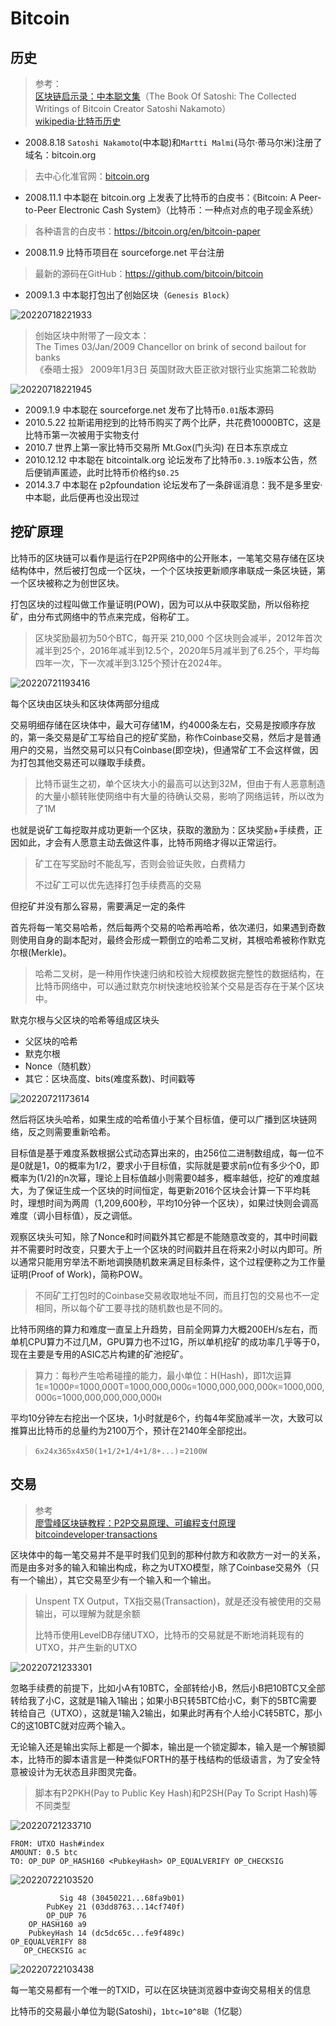 # Bitcoin

## 历史

> 参考：  
> [区块链启示录：中本聪文集](https://book.douban.com/subject/30338899/)（The Book Of Satoshi: The Collected Writings of Bitcoin Creator Satoshi Nakamoto）  
> [wikipedia·比特币历史](https://zh.wikipedia.org/wiki/%E6%AF%94%E7%89%B9%E5%B9%A3%E6%AD%B7%E5%8F%B2)

- 2008.8.18 `Satoshi Nakamoto`(中本聪)和`Martti Malmi`(马尔·蒂马尔米)注册了域名：bitcoin.org

> 去中心化准官网：[bitcoin.org](https://bitcoin.org/zh_CN/)

- 2008.11.1 中本聪在 bitcoin.org 上发表了比特币的白皮书：《Bitcoin: A Peer-to-Peer Electronic Cash System》（比特币：一种点对点的电子现金系统）

> 各种语言的白皮书：<https://bitcoin.org/en/bitcoin-paper>

- 2008.11.9 比特币项目在 sourceforge.net 平台注册

> 最新的源码在GitHub：<https://github.com/bitcoin/bitcoin>

- 2009.1.3 中本聪打包出了创始区块（`Genesis Block`）

![20220718221933](http://image.zuoright.com/20220718221933.png)

> 创始区块中附带了一段文本：  
> The Times 03/Jan/2009 Chancellor on brink of second bailout for banks  
> 《泰晤士报》 2009年1月3日 英国财政大臣正欲对银行业实施第二轮救助

![20220718221945](http://image.zuoright.com/20220718221945.png)

- 2009.1.9 中本聪在 sourceforge.net 发布了比特币`0.01`版本源码
- 2010.5.22 拉斯诺用挖到的比特币购买了两个比萨，共花费10000BTC，这是比特币第一次被用于实物支付
- 2010.7 世界上第一家比特币交易所 Mt.Gox(门头沟) 在日本东京成立
- 2010.12.12 中本聪在 bitcointalk.org 论坛发布了比特币`0.3.19`版本公告，然后便销声匿迹，此时比特币价格约`$0.25`
- 2014.3.7 中本聪在 p2pfoundation 论坛发布了一条辟谣消息：我不是多里安·中本聪，此后便再也没出现过

## 挖矿原理

比特币的区块链可以看作是运行在P2P网络中的公开账本，一笔笔交易存储在区块结构体中，然后被打包成一个区块，一个个区块按更新顺序串联成一条区块链，第一个区块被称之为创世区块。

打包区块的过程叫做工作量证明(POW)，因为可以从中获取奖励，所以俗称挖矿，由分布式网络中的节点来完成，俗称矿工。

> 区块奖励最初为50个BTC，每开采 210,000 个区块则会减半，2012年首次减半到25个，2016年减半到12.5个，2020年5月减半到了6.25个，平均每四年一次，下一次减半到3.125个预计在2024年。

![20220721193416](http://image.zuoright.com/20220721193416.png)

每个区块由区块头和区块体两部分组成

交易明细存储在区块体中，最大可存储1M，约4000条左右，交易是按顺序存放的，第一条交易是矿工写给自己的挖矿奖励，称作Coinbase交易，然后才是普通用户的交易，当然交易可以只有Coinbase(即空块)，但通常矿工不会这样做，因为打包其他交易还可以赚取手续费。

> 比特币诞生之初，单个区块大小的最高可以达到32M，但由于有人恶意制造的大量小额转账使网络中有大量的待确认交易，影响了网络运转，所以改为了1M

也就是说矿工每挖取并成功更新一个区块，获取的激励为：区块奖励+手续费，正因如此，才会有人愿意主动去做这件事，比特币网络才得以正常运行。

> 矿工在写奖励时不能乱写，否则会验证失败，白费精力
>
> 不过矿工可以优先选择打包手续费高的交易

但挖矿并没有那么容易，需要满足一定的条件

首先将每一笔交易哈希，然后每两个交易的哈希再哈希，依次递归，如果遇到奇数则使用自身的副本配对，最终会形成一颗倒立的哈希二叉树，其根哈希被称作默克尔根(Merkle)。

> 哈希二叉树，是一种用作快速归纳和校验大规模数据完整性的数据结构，在比特币网络中，可以通过默克尔树快速地校验某个交易是否存在于某个区块中。

默克尔根与父区块的哈希等组成区块头

- 父区块的哈希
- 默克尔根
- Nonce（随机数）
- 其它：区块高度、bits(难度系数)、时间戳等

![20220721173614](http://image.zuoright.com/20220721173614.png)

然后将区块头哈希，如果生成的哈希值小于某个目标值，便可以广播到区块链网络，反之则需要重新哈希。

目标值是基于难度系数根据公式动态算出来的，由256位二进制数组成，每一位不是0就是1，0的概率为1/2，要求小于目标值，实际就是要求前n位有多少个0，即概率为(1/2)的n次幂，理论上目标值越小则需要0越多，概率越低，挖矿的难度越大，为了保证生成一个区块的时间恒定，每更新2016个区块会计算一下平均耗时，理想时间为两周（1,209,600秒，平均10分钟一个区块），如果过快则会调高难度（调小目标值），反之调低。

观察区块头可知，除了Nonce和时间戳外其它都是不能随意改变的，其中时间戳并不需要时时改变，只要大于上一个区块的时间戳并且在将来2小时以内即可。所以通常只能用穷举法不断地调换随机数来满足目标条件，这个过程便称之为工作量证明(Proof of Work)，简称POW。

> 不同矿工打包时的Coinbase交易收取地址不同，而且打包的交易也不一定相同，所以每个矿工要寻找的随机数也是不同的。

比特币网络的算力和难度一直呈上升趋势，目前全网算力大概200EH/s左右，而单机CPU算力不过几M，GPU算力也不过1G，所以单机挖矿的成功率几乎等于0，现在主要是专用的ASIC芯片构建的矿池挖矿。

> 算力：每秒产生哈希碰撞的能力，最小单位：H(Hash)，即1次运算  
> 1`E`=1000`P`=1000,000T=1000,000,000`G`=1000,000,000,000`K`=1000,000,000`G`=1000,000,000,000,000`H`

平均10分钟左右挖出一个区块，1小时就是6个，约每4年奖励减半一次，大致可以推算出比特币的总量约为2100万个，预计在2140年全部挖出。

> `6x24x365x4`x`50(1+1/2+1/4+1/8+...)`=`2100W`

## 交易

> 参考  
> [廖雪峰区块链教程：P2P交易原理、可编程支付原理](https://www.liaoxuefeng.com/wiki/1207298049439968/1311929802948641)  
> [bitcoindeveloper·transactions](https://developer.bitcoin.org/devguide/transactions.html)

区块体中的每一笔交易并不是平时我们见到的那种付款方和收款方一对一的关系，而是由多对多的输入和输出构成，称之为UTXO模型，除了Coinbase交易外（只有一个输出），其它交易至少有一个输入和一个输出。

> Unspent TX Output，TX指交易(Transaction)，就是还没有被使用的交易输出，可以理解为就是余额
>
> 比特币使用LevelDB存储UTXO，比特币的交易就是不断地消耗现有的UTXO，并产生新的UTXO

![20220721233301](http://image.zuoright.com/20220721233301.png)

忽略手续费的前提下，比如小A有10BTC，全部转给小B，然后小B把10BTC又全部转给我了小C，这就是1输入1输出；如果小B只转5BTC给小C，剩下的5BTC需要转给自己（UTXO），这就是1输入2输出，如果此时再有个人给小C转5BTC，那小C的这10BTC就对应两个输入。

无论输入还是输出实际上都是一个脚本，输出是一个锁定脚本，输入是一个解锁脚本，比特币的脚本语言是一种类似FORTH的基于栈结构的低级语言，为了安全特意被设计为无状态且非图灵完备。

> 脚本有P2PKH(Pay to Public Key Hash)和P2SH(Pay To Script Hash)等不同类型

![20220721233710](http://image.zuoright.com/20220721233710.png)

```text
FROM: UTXO Hash#index
AMOUNT: 0.5 btc
TO: OP_DUP OP_HASH160 <PubkeyHash> OP_EQUALVERIFY OP_CHECKSIG
```

![20220722103520](http://image.zuoright.com/20220722103520.png)

```text
           Sig 48 (30450221...68fa9b01)
        PubKey 21 (03dd8763...14cf740f)
        OP_DUP 76
    OP_HASH160 a9
    PubkeyHash 14 (dc5dc65c...fe9f489c)
OP_EQUALVERIFY 88
   OP_CHECKSIG ac
```

![20220722103438](http://image.zuoright.com/20220722103438.png)

每一笔交易都有一个唯一的TXID，可以在区块链浏览器中查询交易相关的信息

比特币的交易最小单位为聪(Satoshi)，`1btc=10^8聪`（1亿聪）
